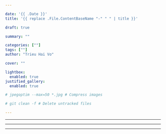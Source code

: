 ```yaml
---

date: '{{ .Date }}'
title: '{{ replace .File.ContentBaseName "-" " " | title }}'

draft: true

summary: ""

categories: [""]
tags: [""]
author: "Trieu Hai Vo"

cover: ""

lightbox:
  enabled: true
justified_gallery:
  enabled: true

# jpegoptim --max=50 *.jpg # Compress images

# git clean -f # Delete untracked files

---
```


<!-- ## Heading -->

---



---



---

![]()